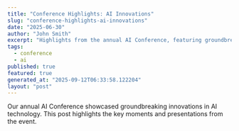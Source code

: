```yaml
---
title: "Conference Highlights: AI Innovations"
slug: "conference-highlights-ai-innovations"
date: "2025-06-30"
author: "John Smith"
excerpt: "Highlights from the annual AI Conference, featuring groundbreaking innovations."
tags:
  - conference
  - ai
published: true
featured: true
generated_at: "2025-09-12T06:33:58.122204"
layout: "post"
---
```


Our annual AI Conference showcased groundbreaking innovations in AI technology. This post highlights the key moments and presentations from the event.